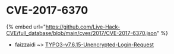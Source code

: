 # CVE-2017-6370
{% embed url="https://github.com/Live-Hack-CVE/full_database/blob/main/cves/2017/CVE-2017-6370.json" %}

* faizzaidi ~> [TYPO3-v7.6.15-Unencrypted-Login-Request](https://www.alice-snow.ru/2017/database/cve-2017-6370/typo3-v7.6.15-unencrypted-login-request-faizzaidi)